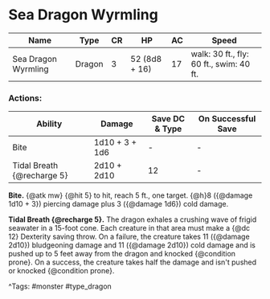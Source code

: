 # Sea Dragon Wyrmling

| Name | Type | CR | HP | AC | Speed |
|------|------|----|----|----|-------|
| Sea Dragon Wyrmling | Dragon | 3 | 52 (8d8 + 16) | 17 | walk: 30 ft., fly: 60 ft., swim: 40 ft. |

### Actions:

| Ability | Damage | Save DC & Type | On Successful Save |
|---------|--------|----------------|--------------------|
| Bite | 1d10 + 3 + 1d6 | - | - |
| Tidal Breath {@recharge 5} | 2d10 + 2d10 | 12 | - |


**Bite.** {@atk mw} {@hit 5} to hit, reach 5 ft., one target. {@h}8 ({@damage 1d10 + 3}) piercing damage plus 3 ({@damage 1d6}) cold damage.

**Tidal Breath {@recharge 5}.** The dragon exhales a crushing wave of frigid seawater in a 15-foot cone. Each creature in that area must make a {@dc 12} Dexterity saving throw. On a failure, the creature takes 11 ({@damage 2d10}) bludgeoning damage and 11 ({@damage 2d10}) cold damage and is pushed up to 5 feet away from the dragon and knocked {@condition prone}. On a success, the creature takes half the damage and isn't pushed or knocked {@condition prone}.

^Tags: #monster #type_dragon
